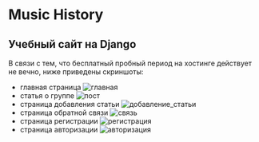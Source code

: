 # Music History
## Учебный сайт на Django
  
    
В связи с тем, что бесплатный пробный период на хостинге действует не вечно, 
ниже приведены скриншоты:

- главная страница
![главная](https://github.com/Jarvinen-I/music_history/assets/121432966/7d29b2dd-1583-48e0-8d09-d011c807b3ea)
- статья о группе
![пост](https://github.com/Jarvinen-I/music_history/assets/121432966/546c373b-7b46-4d9b-bd0b-20ddd111e620)
- страница добавления статьи
![добавление_статьи](https://github.com/Jarvinen-I/music_history/assets/121432966/6ae51b34-94f7-4959-af14-5735f2210313)
- страница обратной связи
![связь](https://github.com/Jarvinen-I/music_history/assets/121432966/6d4fc524-efdc-4957-950c-088fc46547ef)
- страница регистрации
![регистрация](https://github.com/Jarvinen-I/music_history/assets/121432966/584de75e-2abf-4018-8806-65f1c5226e50)
- страница авторизации
![авторизация](https://github.com/Jarvinen-I/music_history/assets/121432966/9a934a42-f604-486a-99d9-75525a06f110)
